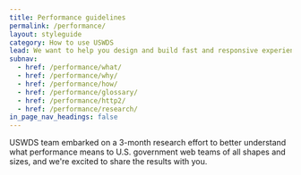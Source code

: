 ```yaml
---
title: Performance guidelines
permalink: /performance/
layout: styleguide
category: How to use USWDS
lead: We want to help you design and build fast and responsive experiences.
subnav:
  - href: /performance/what/
  - href: /performance/why/
  - href: /performance/how/
  - href: /performance/glossary/
  - href: /performance/http2/
  - href: /performance/research/
in_page_nav_headings: false
---
```


USWDS team embarked on a 3-month research effort to better understand
what performance means to U.S. government web teams of all shapes and sizes,
and we're excited to share the results with you.
